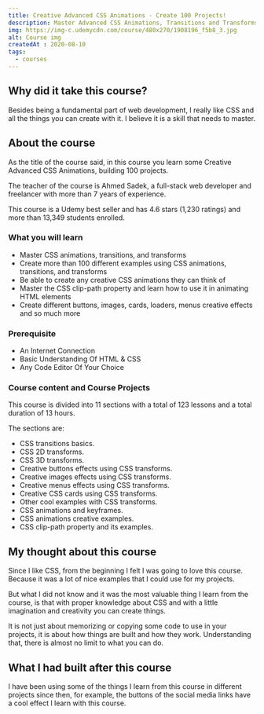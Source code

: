 ```yaml
---
title: Creative Advanced CSS Animations - Create 100 Projects!
description: Master Advanced CSS Animations, Transitions and Transforms And Practice with 100 Creative Projects.
img: https://img-c.udemycdn.com/course/480x270/1908196_f5b8_3.jpg
alt: Course img
createdAt : 2020-08-10
tags:
  - courses
---
```


## Why did it take this course?

Besides being a fundamental part of web development, I really like CSS and all the things you can create with it. I believe it is a skill that needs to master.

## About the course

As the title of the course said, in this course you learn some Creative Advanced CSS Animations, building 100 projects.

The teacher of the course is Ahmed Sadek, a full-stack web developer and freelancer with more than 7 years of experience. 

This course is a Udemy best seller and has 4.6 stars (1,230 ratings) and more than 13,349 students enrolled.

### What you will learn

- Master CSS animations, transitions, and transforms
- Create more than 100 different examples using CSS animations, transitions, and transforms
- Be able to create any creative CSS animations they can think of
- Master the CSS clip-path property and learn how to use it in animating HTML elements
- Create different buttons, images, cards, loaders, menus creative effects and so much more

### Prerequisite

- An Internet Connection
- Basic Understanding Of HTML & CSS
- Any Code Editor Of Your Choice


### Course content and Course Projects

This course is divided into 11 sections with a total of 123 lessons and a total duration of 13 hours.

The sections are:
- CSS transitions basics.
- CSS 2D transforms.
- CSS 3D transforms.
- Creative buttons effects using CSS transforms.
- Creative images effects using CSS transforms.
- Creative menus effects using CSS transforms.
- Creative CSS cards using CSS transforms.
- Other cool examples with CSS transforms.
- CSS animations and keyframes.
- CSS animations creative examples.
- CSS clip-path property and its examples.


## My thought about this course

Since I like CSS, from the beginning I felt I was going to love this course. Because it was a lot of nice examples that I could use for my projects. 

But what I did not know and it was the most valuable thing I learn from the course, is that with proper knowledge about CSS and with a little imagination and creativity you can create things.

It is not just about memorizing or copying some code to use in your projects, it is about how things are built and how they work. Understanding that, there is almost no limit to what you can do.

## What I had built after this course

I have been using some of the things I learn from this course in different projects since then, for example, the buttons of the social media links have a cool effect I learn with this course.
